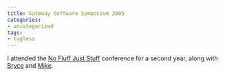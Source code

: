 ```yaml
---
title: Gateway Software Symposium 2005
categories:
- uncategorized
tags:
- tagless
---
```


I attended the [No Fluff Just Stuff][1] conference for a second year, along with [Bryce][2] and [Mike][3].

   [1]: http://www.nofluffjuststuff.com/
   [2]: http://www.amnesiac.net/snipsnap/space/start/2005-03-21/1#Gateway_Software_Symposium
   [3]: http://www.shoesobjects.com/blog/2005/03/19/1111240881087.html
